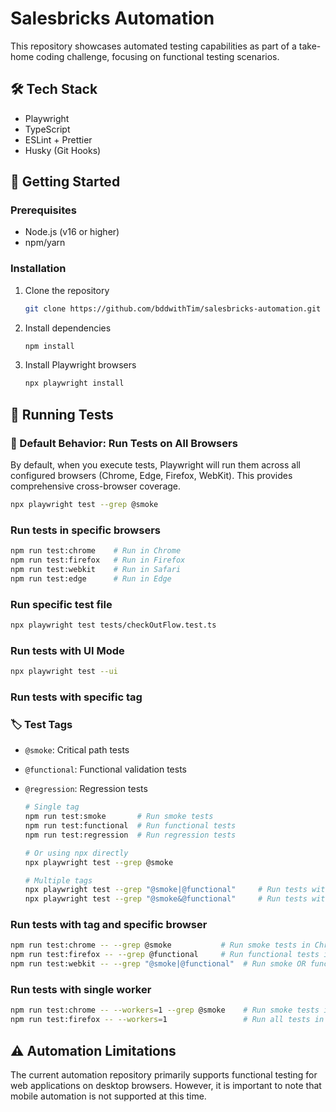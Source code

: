 # Salesbricks Automation

This repository showcases automated testing capabilities as part of a take-home coding challenge, focusing on functional testing scenarios.

## 🛠 Tech Stack

- Playwright
- TypeScript
- ESLint + Prettier
- Husky (Git Hooks)

## 🚀 Getting Started

### Prerequisites

- Node.js (v16 or higher)
- npm/yarn

### Installation

1. Clone the repository
   ```bash
   git clone https://github.com/bddwithTim/salesbricks-automation.git
   ```

2. Install dependencies
   ```bash
   npm install
   ```

3. Install Playwright browsers
   ```bash
   npx playwright install
   ```

## 🧪 Running Tests

### 🎯 Default Behavior: Run Tests on All Browsers
By default, when you execute tests, Playwright will run them across all configured browsers (Chrome, Edge, Firefox, WebKit). This provides comprehensive cross-browser coverage.

```bash
npx playwright test --grep @smoke
```

### Run tests in specific browsers
```bash
npm run test:chrome    # Run in Chrome
npm run test:firefox   # Run in Firefox
npm run test:webkit    # Run in Safari
npm run test:edge      # Run in Edge
```

### Run specific test file
   ```bash
   npx playwright test tests/checkOutFlow.test.ts
   ```

### Run tests with UI Mode
   ```bash
   npx playwright test --ui
   ```

### Run tests with specific tag
### 🏷 Test Tags

- `@smoke`: Critical path tests
- `@functional`: Functional validation tests
- `@regression`: Regression tests

   ```bash
   # Single tag
   npm run test:smoke       # Run smoke tests
   npm run test:functional  # Run functional tests
   npm run test:regression  # Run regression tests

   # Or using npx directly
   npx playwright test --grep @smoke

   # Multiple tags
   npx playwright test --grep "@smoke|@functional"     # Run tests with either @smoke OR @functional
   npx playwright test --grep "@smoke&@functional"     # Run tests with both @smoke AND @functional
   ```
   
### Run tests with tag and specific browser
```bash
npm run test:chrome -- --grep @smoke           # Run smoke tests in Chrome
npm run test:firefox -- --grep @functional     # Run functional tests in Firefox
npm run test:webkit -- --grep "@smoke|@functional"  # Run smoke OR functional tests in Safari
```

### Run tests with single worker
```bash
npm run test:chrome -- --workers=1 --grep @smoke    # Run smoke tests in Chrome with single worker
npm run test:firefox -- --workers=1                 # Run all tests in Firefox with single worker
```

## ⚠️ Automation Limitations

The current automation repository primarily supports functional testing for web applications on desktop browsers. However, it is important to note that mobile automation is not supported at this time.